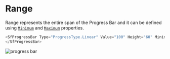 # Range

<!-- markdownlint-disable MD033 -->
Range represents the entire span of the Progress Bar and it can be defined using [`Minimum`](https://help.syncfusion.com/cr/blazor/Syncfusion.Blazor.ProgressBar.SfProgressBar.html#Syncfusion_Blazor_ProgressBar_SfProgressBar_Minimum) and [`Maximum`](https://help.syncfusion.com/cr/blazor/Syncfusion.Blazor.ProgressBar.SfProgressBar.html#Syncfusion_Blazor_ProgressBar_SfProgressBar_Maximum) properties.

```csharp
<SfProgressBar Type="ProgressType.Linear" Value="100" Height="60" Minimum="0" Maximum="100">
</SfProgressBar>
```

![progress bar](images/determinate.png)
